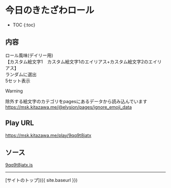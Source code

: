 # 今日のきたざわロール

* TOC
{:toc}

## 内容
ロール風味(デイリー用)  
【カスタム絵文字1　カスタム絵文字1のエイリアス+カスタム絵文字2のエイリアス】  
ランダムに選出  
5セット表示

> [!WARNING]
> 除外する絵文字のカテゴリをpagesにあるデータから読み込んでいます
> https://msk.kitazawa.me/@elysion/pages/ignore_emoji_data

## Play URL

https://msk.kitazawa.me/play/9qq9t8jatx

## ソース

[9qq9t8jatx.is](./../src/kitazawa/9qq9t8jatx.is)

----

[サイトのトップ]({{ site.baseurl }})
